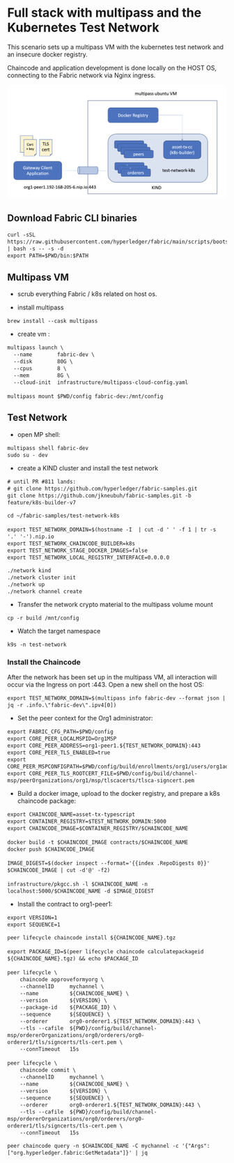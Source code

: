 # Full stack with multipass and the Kubernetes Test Network

This scenario sets up a multipass VM with the kubernetes test network and an insecure docker registry.

Chaincode and application development is done locally on the HOST OS, connecting to the Fabric network 
via Nginx ingress.

![Multipass VM with Kube Test Network](../images/multipass-test-network.png)


## Download Fabric CLI binaries 

```shell
curl -sSL https://raw.githubusercontent.com/hyperledger/fabric/main/scripts/bootstrap.sh | bash -s -- -s -d
export PATH=$PWD/bin:$PATH

```


## Multipass VM

- scrub everything Fabric / k8s related on host os.

- install multipass
```shell
brew install --cask multipass
```

- create vm :
```shell
multipass launch \
  --name        fabric-dev \
  --disk        80G \
  --cpus        8 \
  --mem         8G \
  --cloud-init  infrastructure/multipass-cloud-config.yaml

multipass mount $PWD/config fabric-dev:/mnt/config 
```


## Test Network 

- open MP shell: 
```shell
multipass shell fabric-dev
sudo su - dev
```

- create a KIND cluster and install the test network 
```shell
# until PR #811 lands: 
# git clone https://github.com/hyperledger/fabric-samples.git
git clone https://github.com/jkneubuh/fabric-samples.git -b feature/k8s-builder-v7
```

```shell
cd ~/fabric-samples/test-network-k8s

export TEST_NETWORK_DOMAIN=$(hostname -I  | cut -d ' ' -f 1 | tr -s '.' '-').nip.io 
export TEST_NETWORK_CHAINCODE_BUILDER=k8s
export TEST_NETWORK_STAGE_DOCKER_IMAGES=false
export TEST_NETWORK_LOCAL_REGISTRY_INTERFACE=0.0.0.0
```

```shell
./network kind 
./network cluster init 
./network up
./network channel create 
```

- Transfer the network crypto material to the multipass volume mount 
```shell
cp -r build /mnt/config 
```

- Watch the target namespace 
```shell
k9s -n test-network 
```


### Install the Chaincode 

After the network has been set up in the multipass VM, all interaction will occur via the Ingress on port :443.
Open a new shell on the host OS: 

```shell
export TEST_NETWORK_DOMAIN=$(multipass info fabric-dev --format json | jq -r .info.\"fabric-dev\".ipv4[0])
```

- Set the peer context for the Org1 administrator: 
```shell
export FABRIC_CFG_PATH=$PWD/config
export CORE_PEER_LOCALMSPID=Org1MSP
export CORE_PEER_ADDRESS=org1-peer1.${TEST_NETWORK_DOMAIN}:443
export CORE_PEER_TLS_ENABLED=true
export CORE_PEER_MSPCONFIGPATH=$PWD/config/build/enrollments/org1/users/org1admin/msp
export CORE_PEER_TLS_ROOTCERT_FILE=$PWD/config/build/channel-msp/peerOrganizations/org1/msp/tlscacerts/tlsca-signcert.pem
```

- Build a docker image, upload to the docker registry, and prepare a k8s chaincode package:
```shell
export CHAINCODE_NAME=asset-tx-typescript
export CONTAINER_REGISTRY=$TEST_NETWORK_DOMAIN:5000
export CHAINCODE_IMAGE=$CONTAINER_REGISTRY/$CHAINCODE_NAME

docker build -t $CHAINCODE_IMAGE contracts/$CHAINCODE_NAME
docker push $CHAINCODE_IMAGE

IMAGE_DIGEST=$(docker inspect --format='{{index .RepoDigests 0}}' $CHAINCODE_IMAGE | cut -d'@' -f2)

infrastructure/pkgcc.sh -l $CHAINCODE_NAME -n localhost:5000/$CHAINCODE_NAME -d $IMAGE_DIGEST 
```

- Install the contract to org1-peer1: 
```shell
export VERSION=1
export SEQUENCE=1
```

```shell
peer lifecycle chaincode install ${CHAINCODE_NAME}.tgz 

export PACKAGE_ID=$(peer lifecycle chaincode calculatepackageid ${CHAINCODE_NAME}.tgz) && echo $PACKAGE_ID

peer lifecycle \
	chaincode approveformyorg \
	--channelID     mychannel \
	--name          ${CHAINCODE_NAME} \
	--version       ${VERSION} \
	--package-id    ${PACKAGE_ID} \
	--sequence      ${SEQUENCE} \
	--orderer       org0-orderer1.${TEST_NETWORK_DOMAIN}:443 \
	--tls --cafile  ${PWD}/config/build/channel-msp/ordererOrganizations/org0/orderers/org0-orderer1/tls/signcerts/tls-cert.pem \
	--connTimeout   15s

peer lifecycle \
	chaincode commit \
	--channelID     mychannel \
	--name          ${CHAINCODE_NAME} \
	--version       ${VERSION} \
	--sequence      ${SEQUENCE} \
	--orderer       org0-orderer1.${TEST_NETWORK_DOMAIN}:443 \
	--tls --cafile  ${PWD}/config/build/channel-msp/ordererOrganizations/org0/orderers/org0-orderer1/tls/signcerts/tls-cert.pem \
	--connTimeout   15s

```

```shell
peer chaincode query -n $CHAINCODE_NAME -C mychannel -c '{"Args":["org.hyperledger.fabric:GetMetadata"]}' | jq

```